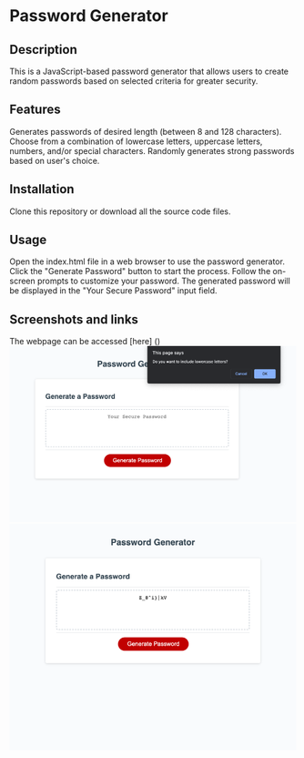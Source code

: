 # Password Generator

## Description

This is a JavaScript-based password generator that allows users to create random passwords based on selected criteria for greater security.

## Features

Generates passwords of desired length (between 8 and 128 characters).
Choose from a combination of lowercase letters, uppercase letters, numbers, and/or special characters.
Randomly generates strong passwords based on user's choice.

## Installation

Clone this repository or download all the source code files.

## Usage

Open the index.html file in a web browser to use the password generator.
Click the "Generate Password" button to start the process.
Follow the on-screen prompts to customize your password.
The generated password will be displayed in the "Your Secure Password" input field.

## Screenshots and links

The webpage can be accessed [here] ()
![screenshot1](images/PG1.png)
![screenshot2](images/PG2.png)
